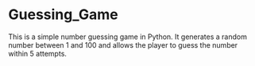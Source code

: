 # Guessing_Game

This is a simple number guessing game in Python. It generates a random number between 1 and 100 and allows the player to guess the number within 5 attempts.
